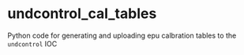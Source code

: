 # undcontrol_cal_tables
Python code for generating and uploading epu calbration tables to the `undcontrol` IOC
